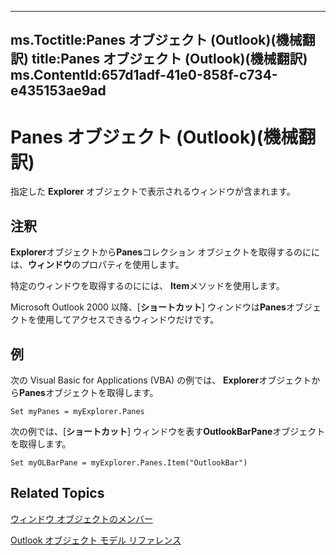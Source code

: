 

---
ms.Toctitle:Panes オブジェクト (Outlook)(機械翻訳)
title:Panes オブジェクト (Outlook)(機械翻訳)
ms.ContentId:657d1adf-41e0-858f-c734-e435153ae9ad
---
# Panes オブジェクト (Outlook)(機械翻訳)




指定した **Explorer** オブジェクトで表示されるウィンドウが含まれます。

## 注釈
**Explorer**オブジェクトから**Panes**コレクション オブジェクトを取得するのにには、**ウィンドウ**のプロパティを使用します。



特定のウィンドウを取得するのにには、 **Item**メソッドを使用します。



Microsoft Outlook 2000 以降、[**ショートカット**] ウィンドウは**Panes**オブジェクトを使用してアクセスできるウィンドウだけです。



## 例
次の Visual Basic for Applications (VBA) の例では、 **Explorer**オブジェクトから**Panes**オブジェクトを取得します。

```sourcecode
Set myPanes = myExplorer.Panes
```




次の例では、[**ショートカット**] ウィンドウを表す**OutlookBarPane**オブジェクトを取得します。

```sourcecode
Set myOLBarPane = myExplorer.Panes.Item("OutlookBar") 

```




## Related Topics

[ウィンドウ オブジェクトのメンバー](161f2289-a41a-729f-ca6a-ae40b07ff84e.md)

[Outlook オブジェクト モデル リファレンス](73221b13-d8d8-99b8-3394-b95dbbfd5ddc.md)




